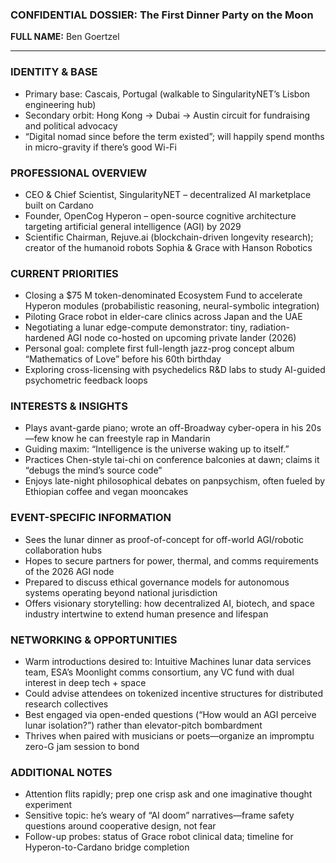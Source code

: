 ### CONFIDENTIAL DOSSIER: The First Dinner Party on the Moon

**FULL NAME:** Ben Goertzel

---
### IDENTITY & BASE
- Primary base: Cascais, Portugal (walkable to SingularityNET’s Lisbon engineering hub)
- Secondary orbit: Hong Kong → Dubai → Austin circuit for fundraising and political advocacy
- “Digital nomad since before the term existed”; will happily spend months in micro-gravity if there’s good Wi-Fi

### PROFESSIONAL OVERVIEW
- CEO & Chief Scientist, SingularityNET – decentralized AI marketplace built on Cardano
- Founder, OpenCog Hyperon – open-source cognitive architecture targeting artificial general intelligence (AGI) by 2029
- Scientific Chairman, Rejuve.ai (blockchain-driven longevity research); creator of the humanoid robots Sophia & Grace with Hanson Robotics

### CURRENT PRIORITIES
- Closing a $75 M token-denominated Ecosystem Fund to accelerate Hyperon modules (probabilistic reasoning, neural-symbolic integration)
- Piloting Grace robot in elder-care clinics across Japan and the UAE
- Negotiating a lunar edge-compute demonstrator: tiny, radiation-hardened AGI node co-hosted on upcoming private lander (2026)
- Personal goal: complete first full-length jazz-prog concept album “Mathematics of Love” before his 60th birthday
- Exploring cross-licensing with psychedelics R&D labs to study AI-guided psychometric feedback loops

### INTERESTS & INSIGHTS
- Plays avant-garde piano; wrote an off-Broadway cyber-opera in his 20s—few know he can freestyle rap in Mandarin
- Guiding maxim: “Intelligence is the universe waking up to itself.”
- Practices Chen-style tai-chi on conference balconies at dawn; claims it “debugs the mind’s source code”
- Enjoys late-night philosophical debates on panpsychism, often fueled by Ethiopian coffee and vegan mooncakes

### EVENT-SPECIFIC INFORMATION
- Sees the lunar dinner as proof-of-concept for off-world AGI/robotic collaboration hubs
- Hopes to secure partners for power, thermal, and comms requirements of the 2026 AGI node
- Prepared to discuss ethical governance models for autonomous systems operating beyond national jurisdiction
- Offers visionary storytelling: how decentralized AI, biotech, and space industry intertwine to extend human presence and lifespan

### NETWORKING & OPPORTUNITIES
- Warm introductions desired to: Intuitive Machines lunar data services team, ESA’s Moonlight comms consortium, any VC fund with dual interest in deep tech + space
- Could advise attendees on tokenized incentive structures for distributed research collectives
- Best engaged via open-ended questions (“How would an AGI perceive lunar isolation?”) rather than elevator-pitch bombardment
- Thrives when paired with musicians or poets—organize an impromptu zero-G jam session to bond

### ADDITIONAL NOTES
- Attention flits rapidly; prep one crisp ask and one imaginative thought experiment
- Sensitive topic: he’s weary of “AI doom” narratives—frame safety questions around cooperative design, not fear
- Follow-up probes: status of Grace robot clinical data; timeline for Hyperon-to-Cardano bridge completion

